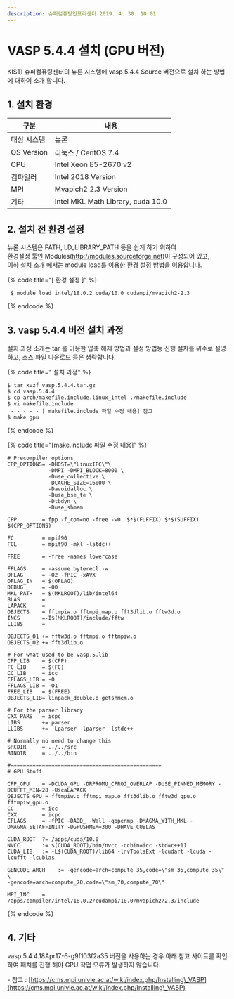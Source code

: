 ```yaml
---
description: 슈퍼컴퓨팅인프라센터 2019. 4. 30. 10:01
---
```


# VASP 5.4.4 설치 (GPU 버전)

KISTI 슈퍼컴퓨팅센터의 뉴론 시스템에 vasp 5.4.4 Source 버전으로 설치 하는 방법에 대하여 소개 합니다.



## **1. 설치 환경**

|  **구분**     | **내용**                             |
| ----------- | ---------------------------------- |
|  대상 시스템     |  뉴론                                |
| OS Version  |  리눅스 / CentOS 7.4                  |
|  CPU        |  Intel Xeon E5-2670 v2             |
|  컴파일러       |  Intel 2018 Version                |
|  MPI        |  Mvapich2 2.3 Version              |
|  기타         |  Intel MKL Math Library, cuda 10.0 |



## **2. 설치 전 환경 설정**

&#x20; 뉴론 시스템은 PATH, LD\_LIBRARY\_PATH 등을 쉽게 하기 위하여 \
&#x20; 환경설정 툴인 Modules(http://modules.sourceforge.net)이 구성되어 있고,\
&#x20; 이하 설치 소개 에서는 module load를 이용한 환경 설정 방법을 이용합니다.



{% code title="[ 환경 설정 ]" %}
```
 $ module load intel/18.0.2 cuda/10.0 cudampi/mvapich2-2.3
```
{% endcode %}

## **3. vasp 5.4.4 버전 설치 과정**

&#x20;설치 과정 소개는 tar 를 이용한 압축 해제 방법과 설정 방법등 진행 절차를 위주로 설명하고, 소스 파일 다운로드 등은 생략합니다. &#x20;

{% code title=" 설치 과정" %}
```
$ tar xvzf vasp.5.4.4.tar.gz
$ cd vasp.5.4.4
$ cp arch/makefile.include.linux_intel ./makefile.include
$ vi makefile.include
 - - - - - [ makefile.include 파일 수정 내용] 참고
$ make gpu
```
{% endcode %}

{% code title="[make.include 파일 수정 내용]" %}
```
# Precompiler options
CPP_OPTIONS= -DHOST=\"LinuxIFC\"\
             -DMPI -DMPI_BLOCK=8000 \
             -Duse_collective \
             -DCACHE_SIZE=16000 \
             -Davoidalloc \
             -Duse_bse_te \
             -Dtbdyn \
             -Duse_shmem

CPP        = fpp -f_com=no -free -w0  $*$(FUFFIX) $*$(SUFFIX) $(CPP_OPTIONS)

FC         = mpif90
FCL        = mpif90 -mkl -lstdc++

FREE       = -free -names lowercase

FFLAGS     = -assume byterecl -w
OFLAG      = -O2 -fPIC -xAVX
OFLAG_IN   = $(OFLAG)
DEBUG      = -O0
MKL_PATH   = $(MKLROOT)/lib/intel64
BLAS       =
LAPACK     =
OBJECTS    = fftmpiw.o fftmpi_map.o fft3dlib.o fftw3d.o
INCS       =-I$(MKLROOT)/include/fftw
LLIBS      = 

OBJECTS_O1 += fftw3d.o fftmpi.o fftmpiw.o
OBJECTS_O2 += fft3dlib.o

# For what used to be vasp.5.lib
CPP_LIB    = $(CPP)
FC_LIB     = $(FC)
CC_LIB     = icc
CFLAGS_LIB = -O
FFLAGS_LIB = -O1
FREE_LIB   = $(FREE)
OBJECTS_LIB= linpack_double.o getshmem.o

# For the parser library
CXX_PARS   = icpc
LIBS       += parser
LLIBS      += -Lparser -lparser -lstdc++

# Normally no need to change this
SRCDIR     = ../../src
BINDIR     = ../../bin

#================================================
# GPU Stuff

CPP_GPU    = -DCUDA_GPU -DRPROMU_CPROJ_OVERLAP -DUSE_PINNED_MEMORY -DCUFFT_MIN=28 -UscaLAPACK
OBJECTS_GPU = fftmpiw.o fftmpi_map.o fft3dlib.o fftw3d_gpu.o fftmpiw_gpu.o
CC         = icc
CXX        = icpc
CFLAGS     = -fPIC -DADD_ -Wall -qopenmp -DMAGMA_WITH_MKL -DMAGMA_SETAFFINITY -DGPUSHMEM=300 -DHAVE_CUBLAS

CUDA_ROOT  ?= /apps/cuda/10.0
NVCC       := $(CUDA_ROOT)/bin/nvcc -ccbin=icc -std=c++11
CUDA_LIB   := -L$(CUDA_ROOT)/lib64 -lnvToolsExt -lcudart -lcuda -lcufft -lcublas

GENCODE_ARCH    := -gencode=arch=compute_35,code=\"sm_35,compute_35\" \
-gencode=arch=compute_70,code=\"sm_70,compute_70\"

MPI_INC    = /apps/compiler/intel/18.0.2/cudampi/10.0/mvapich2/2.3/include
```
{% endcode %}



## **4. 기타**

vasp.5.4.4.18Apr17-6-g9f103f2a35 버전을 사용하는 경우 아래 참고 사이트를 확인하여 패치를 진행 해야 GPU 작업 오류가 발생하지 않습니다.



\- 참고 : [https://cms.mpi.univie.ac.at/wiki/index.php/Installing\_VASP](https://cms.mpi.univie.ac.at/wiki/index.php/Installing\_VASP)
